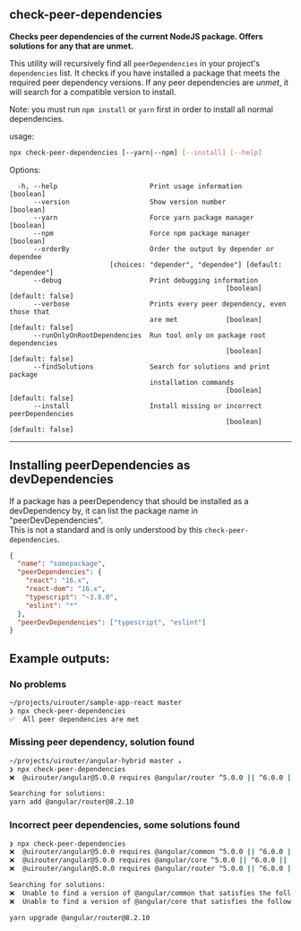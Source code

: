 ## check-peer-dependencies

**Checks peer dependencies of the current NodeJS package.  Offers solutions for any that are unmet.**

This utility will recursively find all `peerDependencies` in your project's `dependencies` list.
It checks if you have installed a package that meets the required peer dependency versions.
If any peer dependencies are *unmet*, it will search for a compatible version to install.

Note: you must run `npm install` or `yarn` first in order to install all normal dependencies.

usage:

```bash
npx check-peer-dependencies [--yarn|--npm] [--install] [--help]
```


Options:
```
  -h, --help                       Print usage information             [boolean]
      --version                    Show version number                 [boolean]
      --yarn                       Force yarn package manager          [boolean]
      --npm                        Force npm package manager           [boolean]
      --orderBy                    Order the output by depender or dependee
                         [choices: "depender", "dependee"] [default: "dependee"]
      --debug                      Print debugging information
                                                      [boolean] [default: false]
      --verbose                    Prints every peer dependency, even those that
                                   are met            [boolean] [default: false]
      --runOnlyOnRootDependencies  Run tool only on package root dependencies
                                                      [boolean] [default: false]
      --findSolutions              Search for solutions and print package
                                   installation commands
                                                      [boolean] [default: false]
      --install                    Install missing or incorrect peerDependencies
                                                      [boolean] [default: false]
```

---

## Installing peerDependencies as devDependencies

If a package has a peerDependency that should be installed as a devDependency by,
it can list the package name in "peerDevDependencies".  
This is not a standard and is only understood by this `check-peer-dependencies`.

```json
{
  "name": "somepackage",
  "peerDependencies": {
    "react": "16.x",
    "react-dom": "16.x",
    "typescript": "~3.8.0",
    "eslint": "*"
  },
  "peerDevDependencies": ["typescript", "eslint"]
}
```

## Example outputs:

### No problems 

```bash
~/projects/uirouter/sample-app-react master
❯ npx check-peer-dependencies
✅  All peer dependencies are met
```

### Missing peer dependency, solution found

```bash
~/projects/uirouter/angular-hybrid master ⇣
❯ npx check-peer-dependencies
❌  @uirouter/angular@5.0.0 requires @angular/router ^5.0.0 || ^6.0.0 || ^7.0.0 || ^8.0.0 (@angular/router is not installed)

Searching for solutions:
yarn add @angular/router@8.2.10
```

### Incorrect peer dependencies, some solutions found

```bash
❯ npx check-peer-dependencies
❌  @uirouter/angular@5.0.0 requires @angular/common ^5.0.0 || ^6.0.0 || ^7.0.0 || ^8.0.0 (9.0.0-next.9 is installed)
❌  @uirouter/angular@5.0.0 requires @angular/core ^5.0.0 || ^6.0.0 || ^7.0.0 || ^8.0.0 (9.0.0-next.9 is installed)
❌  @uirouter/angular@5.0.0 requires @angular/router ^5.0.0 || ^6.0.0 || ^7.0.0 || ^8.0.0 (9.0.0-next.9 is installed)

Searching for solutions:
❌  Unable to find a version of @angular/common that satisfies the following peerDependencies: 9.0.0-next.9 and ^5.0.0 || ^6.0.0 || ^7.0.0 || ^8.0.0
❌  Unable to find a version of @angular/core that satisfies the following peerDependencies: 9.0.0-next.9 and ^5.0.0 || ^6.0.0 || ^7.0.0 || ^8.0.0

yarn upgrade @angular/router@8.2.10
```

